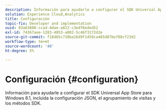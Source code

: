 ```yaml
---
description: Información para ayudarle a configurar el SDK Universal App Store para Windows 8.1, incluida la configuración JSON, el agrupamiento de visitas y los métodos SDK.
solution: Experience Cloud,Analytics
title: Configuración
topic-fix: Developer and implementation
uuid: 93a63808-ccad-4dae-a822-c3edf6eded52
exl-id: 74367aee-1283-4853-a802-5c46f3172d2e
source-git-commit: f18d65c738ba16d9f1459ca485d87be708cf23d2
workflow-type: tm+mt
source-wordcount: '40'
ht-degree: 5%

---
```


# Configuración {#configuration}

Información para ayudarle a configurar el SDK Universal App Store para Windows 8.1, incluida la configuración JSON, el agrupamiento de visitas y los métodos SDK.
